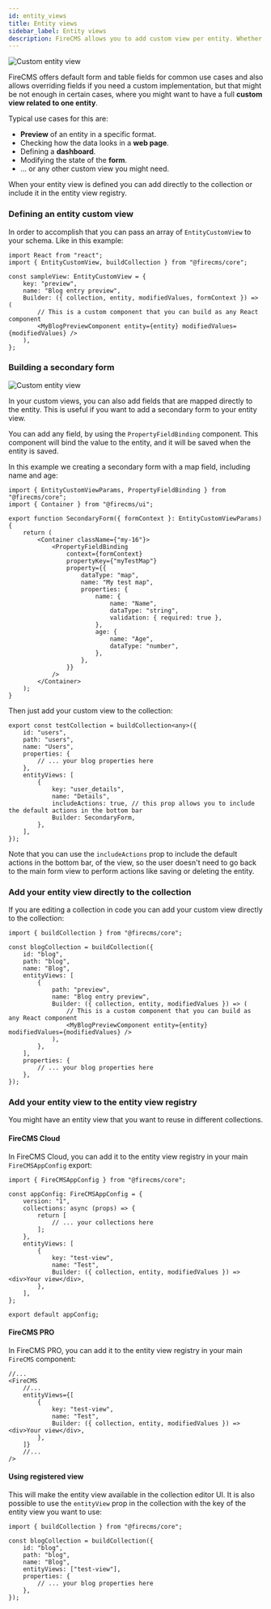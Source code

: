 ```yaml
---
id: entity_views
title: Entity views
sidebar_label: Entity views
description: FireCMS allows you to add custom view per entity. Whether you're creating previews, web page visualizations, dashboards, form alterations, or any distinctive view, FireCMS's Entity Custom Views cater to your unique requirements. Simply define your custom React component and integrate it within your entity collection schema as an 'EntityCustomView'. For broader applications, register the view in the entity view registry through `FireCMSAppConfig` to make it accessible across different collections. These custom entity views are fundamental elements, offering a granule layer of customization and enhancing your CMS's extensibility for diverse implementations.
---
```


![Custom entity view](/img/entity_view.png)

FireCMS offers default form and table fields for common use cases and also allows
overriding fields if you need a custom implementation, but that might be not
enough in certain cases, where you might want to have a full **custom view related
to one entity**.

Typical use cases for this are:

- **Preview** of an entity in a specific format.
- Checking how the data looks in a **web page**.
- Defining a **dashboard**.
- Modifying the state of the **form**.
- ... or any other custom view you might need.

When your entity view is defined you can add directly to the collection
or include it in the entity view registry.

### Defining an entity custom view

In order to accomplish that you can pass an array of `EntityCustomView`
to your schema. Like in this example:

```tsx
import React from "react";
import { EntityCustomView, buildCollection } from "@firecms/core";

const sampleView: EntityCustomView = {
    key: "preview",
    name: "Blog entry preview",
    Builder: ({ collection, entity, modifiedValues, formContext }) => (
        // This is a custom component that you can build as any React component
        <MyBlogPreviewComponent entity={entity} modifiedValues={modifiedValues} />
    ),
};
```

### Building a secondary form

![Custom entity view](/img/entity_view_secondary_form.png)

In your custom views, you can also add fields that are mapped directly to the entity.
This is useful if you want to add a secondary form to your entity view.

You can add any field, by using the `PropertyFieldBinding` component. This component
will bind the value to the entity, and it will be saved when the entity is saved.

In this example we creating a secondary form with a map field, including name and age:

```tsx
import { EntityCustomViewParams, PropertyFieldBinding } from "@firecms/core";
import { Container } from "@firecms/ui";

export function SecondaryForm({ formContext }: EntityCustomViewParams) {
    return (
        <Container className={"my-16"}>
            <PropertyFieldBinding
                context={formContext}
                propertyKey={"myTestMap"}
                property={{
                    dataType: "map",
                    name: "My test map",
                    properties: {
                        name: {
                            name: "Name",
                            dataType: "string",
                            validation: { required: true },
                        },
                        age: {
                            name: "Age",
                            dataType: "number",
                        },
                    },
                }}
            />
        </Container>
    );
}
```

Then just add your custom view to the collection:

```tsx
export const testCollection = buildCollection<any>({
    id: "users",
    path: "users",
    name: "Users",
    properties: {
        // ... your blog properties here
    },
    entityViews: [
        {
            key: "user_details",
            name: "Details",
            includeActions: true, // this prop allows you to include the default actions in the bottom bar
            Builder: SecondaryForm,
        },
    ],
});
```

Note that you can use the `includeActions` prop to include the default actions in the bottom bar, of the view,
so the user doesn't need to go back to the main form view to perform actions like saving or deleting the entity.

### Add your entity view directly to the collection

If you are editing a collection in code you can add your custom view
directly to the collection:

```tsx
import { buildCollection } from "@firecms/core";

const blogCollection = buildCollection({
    id: "blog",
    path: "blog",
    name: "Blog",
    entityViews: [
        {
            path: "preview",
            name: "Blog entry preview",
            Builder: ({ collection, entity, modifiedValues }) => (
                // This is a custom component that you can build as any React component
                <MyBlogPreviewComponent entity={entity} modifiedValues={modifiedValues} />
            ),
        },
    ],
    properties: {
        // ... your blog properties here
    },
});
```

### Add your entity view to the entity view registry

You might have an entity view that you want to reuse in different collections.

#### FireCMS Cloud

In FireCMS Cloud, you can add it to the entity view registry in your
main `FireCMSAppConfig` export:

```tsx
import { FireCMSAppConfig } from "@firecms/core";

const appConfig: FireCMSAppConfig = {
    version: "1",
    collections: async (props) => {
        return [
            // ... your collections here
        ];
    },
    entityViews: [
        {
            key: "test-view",
            name: "Test",
            Builder: ({ collection, entity, modifiedValues }) => <div>Your view</div>,
        },
    ],
};

export default appConfig;
```

#### FireCMS PRO

In FireCMS PRO, you can add it to the entity view registry in your main
`FireCMS` component:

```tsx
//...
<FireCMS
    //...
    entityViews={[
        {
            key: "test-view",
            name: "Test",
            Builder: ({ collection, entity, modifiedValues }) => <div>Your view</div>,
        },
    ]}
    //...
/>
```

#### Using registered view

This will make the entity view available in the collection editor UI.
It is also possible to use the `entityView` prop in the collection
with the key of the entity view you want to use:

```tsx
import { buildCollection } from "@firecms/core";

const blogCollection = buildCollection({
    id: "blog",
    path: "blog",
    name: "Blog",
    entityViews: ["test-view"],
    properties: {
        // ... your blog properties here
    },
});
```
